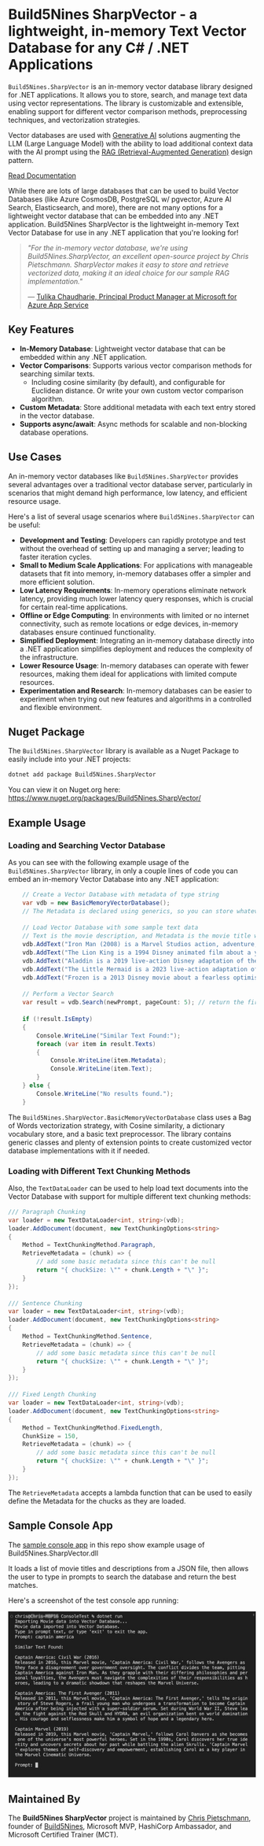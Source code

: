 # Build5Nines SharpVector - a lightweight, in-memory Text Vector Database for any C# / .NET Applications

`Build5Nines.SharpVector` is an in-memory vector database library designed for .NET applications. It allows you to store, search, and manage text data using vector representations. The library is customizable and extensible, enabling support for different vector comparison methods, preprocessing techniques, and vectorization strategies.

Vector databases are used with [Generative AI](https://build5nines.com/what-is-generative-ai/?utm_source=github&utm_medium=sharpvector) solutions augmenting the LLM (Large Language Model) with the ability to load additional context data with the AI prompt using the [RAG (Retrieval-Augmented Generation)](https://build5nines.com/what-is-retrieval-augmented-generation-rag/?utm_source=github&utm_medium=sharpvector) design pattern.

[Read Documentation](https://sharpvector.build5nines.com)

While there are lots of large databases that can be used to build Vector Databases (like Azure CosmosDB, PostgreSQL w/ pgvector, Azure AI Search, Elasticsearch, and more), there are not many options for a lightweight vector database that can be embedded into any .NET application. Build5Nines SharpVector is the lightweight in-memory Text Vector Database for use in any .NET application that you're looking for!

> _"For the in-memory vector database, we're using Build5Nines.SharpVector, an excellent open-source project by Chris Pietschmann. SharpVector makes it easy to store and retrieve vectorized data, making it an ideal choice for our sample RAG implementation."_
>
> — [Tulika Chaudharie, Principal Product Manager at Microsoft for Azure App Service](https://azure.github.io/AppService/2024/09/03/Phi3-vector.html)

## Key Features

- **In-Memory Database**: Lightweight vector database that can be embedded within any .NET application.
- **Vector Comparisons**: Supports various vector comparison methods for searching similar texts.
    - Including cosine similarity (by default), and configurable for Euclidean distance. Or write your own custom vector comparison algorithm.
- **Custom Metadata**: Store additional metadata with each text entry stored in the vector database.
- **Supports async/await**: Async methods for scalable and non-blocking database operations.

## Use Cases

An in-memory vector databases like `Build5Nines.SharpVector` provides several advantages over a traditional vector database server, particularly in scenarios that might demand high performance, low latency, and efficient resource usage.

Here's a list of several usage scenarios where `Build5Nines.SharpVector` can be useful:

- **Development and Testing**: Developers can rapidly prototype and test without the overhead of setting up and managing a server; leading to faster iteration cycles.
- **Small to Medium Scale Applications**: For applications with manageable datasets that fit into memory, in-memory databases offer a simpler and more efficient solution.
- **Low Latency Requirements**: In-memory operations eliminate network latency, providing much lower latency query responses, which is crucial for certain real-time applications.
- **Offline or Edge Computing**: In environments with limited or no internet connectivity, such as remote locations or edge devices, in-memory databases ensure continued functionality.
- **Simplified Deployment**: Integrating an in-memory database directly into a .NET application simplifies deployment and reduces the complexity of the infrastructure.
- **Lower Resource Usage**: In-memory databases can operate with fewer resources, making them ideal for applications with limited compute resources.
- **Experimentation and Research**: In-memory databases can be easier to experiment when trying out new features and algorithms in a controlled and flexible environment.

## Nuget Package

The `Build5Nines.SharpVector` library is available as a Nuget Package to easily include into your .NET projects:

```bash
dotnet add package Build5Nines.SharpVector
```

You can view it on Nuget.org here: <https://www.nuget.org/packages/Build5Nines.SharpVector/>

## Example Usage

### Loading and Searching Vector Database

As you can see with the following example usage of the `Build5Nines.SharpVector` library, in only a couple lines of code you can embed an in-memory Vector Database into any .NET application:

```csharp
    // Create a Vector Database with metadata of type string
    var vdb = new BasicMemoryVectorDatabase();
    // The Metadata is declared using generics, so you can store whatever data you need there.

    // Load Vector Database with some sample text data
    // Text is the movie description, and Metadata is the movie title with release year in this example
    vdb.AddText("Iron Man (2008) is a Marvel Studios action, adventure, and sci-fi movie about Tony Stark (Robert Downey Jr.), a billionaire inventor and weapons developer who is kidnapped by terrorists and forced to build a weapon. Instead, Tony uses his ingenuity to build a high-tech suit of armor and escape, becoming the superhero Iron Man. He then returns to the United States to refine the suit and use it to fight crime and terrorism.", "Iron Man (2008)");
    vdb.AddText("The Lion King is a 1994 Disney animated film about a young lion cub named Simba who is the heir to the throne of an African savanna.", "The Lion King (1994)");
    vdb.AddText("Aladdin is a 2019 live-action Disney adaptation of the 1992 animated classic of the same name about a street urchin who finds a magic lamp and uses a genie's wishes to become a prince so he can marry Princess Jasmine.", "Alladin (2019)");
    vdb.AddText("The Little Mermaid is a 2023 live-action adaptation of Disney's 1989 animated film of the same name. The movie is about Ariel, the youngest of King Triton's daughters, who is fascinated by the human world and falls in love with Prince Eric.", "The Little Mermaid");
    vdb.AddText("Frozen is a 2013 Disney movie about a fearless optimist named Anna who sets off on a journey to find her sister Elsa, whose icy powers have trapped their kingdom in eternal winter.", "Frozen (2013)");

    // Perform a Vector Search
    var result = vdb.Search(newPrompt, pageCount: 5); // return the first 5 results

    if (!result.IsEmpty)
    {
        Console.WriteLine("Similar Text Found:");
        foreach (var item in result.Texts)
        {
            Console.WriteLine(item.Metadata);
            Console.WriteLine(item.Text);
        }
    } else {
        Console.WriteLine("No results found.");
    }
```

The `Build5Nines.SharpVector.BasicMemoryVectorDatabase` class uses a Bag of Words vectorization strategy, with Cosine similarity, a dictionary vocabulary store, and a basic text preprocessor. The library contains generic classes and plenty of extension points to create customized vector database implementations with it if needed.

### Loading with Different Text Chunking Methods

Also, the `TextDataLoader` can be used to help load text documents into the Vector Database with support for multiple different text chunking methods:

```csharp
/// Paragraph Chunking
var loader = new TextDataLoader<int, string>(vdb);
loader.AddDocument(document, new TextChunkingOptions<string>
{
    Method = TextChunkingMethod.Paragraph,
    RetrieveMetadata = (chunk) => {
        // add some basic metadata since this can't be null
        return "{ chuckSize: \"" + chunk.Length + "\" }";
    }
});

/// Sentence Chunking
var loader = new TextDataLoader<int, string>(vdb);
loader.AddDocument(document, new TextChunkingOptions<string>
{
    Method = TextChunkingMethod.Sentence,
    RetrieveMetadata = (chunk) => {
        // add some basic metadata since this can't be null
        return "{ chuckSize: \"" + chunk.Length + "\" }";
    }
});

/// Fixed Length Chunking
var loader = new TextDataLoader<int, string>(vdb);
loader.AddDocument(document, new TextChunkingOptions<string>
{
    Method = TextChunkingMethod.FixedLength,
    ChunkSize = 150,
    RetrieveMetadata = (chunk) => {
        // add some basic metadata since this can't be null
        return "{ chuckSize: \"" + chunk.Length + "\" }";
    }
});
```

The `RetrieveMetadata` accepts a lambda function that can be used to easily define the Metadata for the chucks as they are loaded.

## Sample Console App

The [sample console app](src/ConsoleTest/) in this repo show example usage of Build5Nines.SharpVector.dll

It loads a list of movie titles and descriptions from a JSON file, then allows the user to type in prompts to search the database and return the best matches.

Here's a screenshot of the test console app running:

![](assets/build5nines-sharpvector-console-screenshot.jpg)

## Maintained By

The **Build5Nines SharpVector** project is maintained by [Chris Pietschmann](https://pietschsoft.com?utm_source=github&utm_medium=sharpvector), founder of [Build5Nines](https://build5nines.com?utm_source=github&utm_medium=sharpvector), Microsoft MVP, HashiCorp Ambassador, and Microsoft Certified Trainer (MCT).
